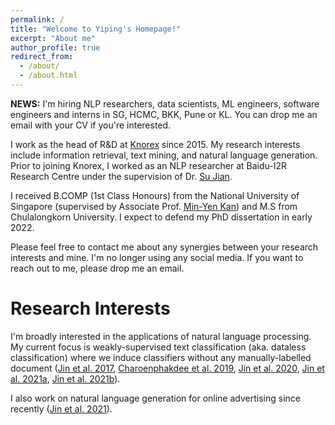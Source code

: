 ```yaml
---
permalink: /
title: "Welcome to Yiping's Homepage!"
excerpt: "About me"
author_profile: true
redirect_from: 
  - /about/
  - /about.html
---
```


**NEWS:** I'm hiring NLP researchers, data scientists, ML engineers, software engineers and interns in SG, HCMC, BKK, Pune or KL. You can drop me an email with your CV if you're interested.

I work as the head of R&D at [Knorex](https://www.knorex.com/) since 2015. My research interests include information retrieval, text mining, and natural language generation. Prior to joining Knorex, I worked as an NLP researcher at Baidu-I2R Research Centre under the supervision of Dr. [Su Jian](http://www.colips.org/~sujian/). 

I received B.COMP (1st Class Honours) from the National University of Singapore (supervised by Associate Prof. [Min-Yen Kan](https://www.comp.nus.edu.sg/~kanmy/index.html)) and M.S from Chulalongkorn University. I expect to defend my PhD dissertation in early 2022.

Please feel free to contact me about any synergies between your research interests and mine. I'm no longer using any social media. If you want to reach out to me, please drop me an email.

Research Interests
======

I'm broadly interested in the applications of natural language processing. My current focus is weakly-supervised text classification (aka. dataless classification) where we induce classifiers without any manually-labelled document ([Jin et al. 2017](https://www.aclweb.org/anthology/I17-1055.pdf), [Charoenphakdee et al. 2019](https://www.aclweb.org/anthology/D19-1411.pdf), [Jin et al. 2020](https://yipingnus.github.io/publication/2020-10-18-paper-title-number-5), [Jin et al. 2021a](https://arxiv.org/abs/2104.09765), [Jin et al. 2021b](https://arxiv.org/abs/2102.06429)). 

I also work on natural language generation for online advertising since recently ([Jin et al. 2021](https://arxiv.org/abs/2102.05924)).
